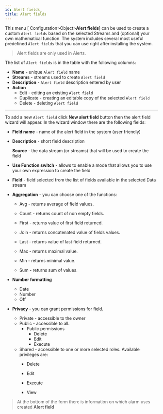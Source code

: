```yaml
---
id: Alert fields_
title: Alert fields
---
```


This menu [ Configuration>Object>**Alert fields**] can be used to create a custom `Alert fields` based on the selected Streams and (optional) your own mathematical function.  The system includes several most useful predefined  `Alert fields`  that you can use right after installing the system.

> Alert fields are only used in Alerts.

The list of `Alert fields`  is in the table with the following columns:

- **Name** - unique `Alert field` name
- **Streams** - streams used to create  `Alert field` 
- **Description** -  `Alert field`  description entered by user
- **Action**
  - Edit - editing an existing  `Alert field`
  - Duplicate - creating an editable copy of the selected  `Alert field`
  - Delete - deleting   `Alert field`

---

To add a new `Alert field` click **New alert field** button then the alert field wizard will appear. In the wizard window there are the following fields:

- **Field name** - name of the alert field in the system (user friendly)

- **Description** - short field description

  **Source** - the data stream (or streams) that will be used to create the field

- **Use Function switch** - allows to enable a mode that allows you to use your own expression to create the field 

- **Field** - field selected from the list of fields available in the selected Data stream
- **Aggregation** - you can choose one of the functions: 

  - Avg - returns average of field values.
  - Count - returns count of non empty fields.

  - First - returns value of first field returned.

  - Join - returns concatenated value of fields values.

  - Last - returns value of last field returned.

  - Max - returns maximal value.

  - Min - returns minimal value.

  - Sum - returns sum of values.

- **Number formatting** 
  - Date
  - Number
  - Off

- **Privacy** - you can grant permissions for field.

  - Private - accessible to the owner
  - Public - accessible to all. 
    - Public permissions
      - Delete
      - Edit
      - Execute
  - Shared - accessible to one or more selected roles. Available privileges are:
    - Delete

    - Edit

    - Execute

    - View


> At the bottom of the form there is information on which alarm uses created **Alert field**















